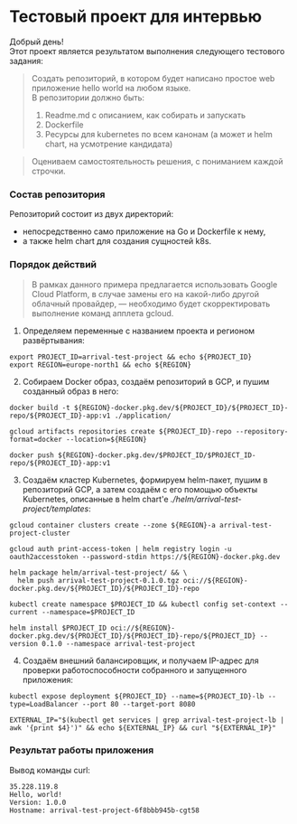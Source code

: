 # Тестовый проект для интервью

Добрый день! \
Этот проект является результатом выполнения следующего тестового задания:

>Создать репозиторий, в котором будет написано простое web приложение hello world на любом языке. \
>В репозитории должно быть:
>1. Readme.md с описанием, как собирать и запускать
>1. Dockerfile
>1. Ресурсы для kubernetes по всем канонам (а может и helm chart, на усмотрение кандидата)

>Оцениваем самостоятельность решения, с пониманием каждой строчки.

### Состав репозитория

Репозиторий состоит из двух директорий:
* непосредственно само приложение на Go и Dockerfile к нему,
* а также helm chart для создания сущностей k8s.

### Порядок действий

> В рамках данного примера предлагается использовать Google Cloud Platform, в случае замены его на какой-либо другой облачный провайдер, — необходимо будет скорректировать выполнение команд апплета gcloud.

1. Определяем переменные с названием проекта и регионом развёртывания:
```
export PROJECT_ID=arrival-test-project && echo ${PROJECT_ID}
export REGION=europe-north1 && echo ${REGION}
```

2. Собираем Docker образ, создаём репозиторий в GCP, и пушим созданный образ в него:
```
docker build -t ${REGION}-docker.pkg.dev/${PROJECT_ID}/${PROJECT_ID}-repo/${PROJECT_ID}-app:v1 ./application/

gcloud artifacts repositories create ${PROJECT_ID}-repo --repository-format=docker --location=${REGION}

docker push ${REGION}-docker.pkg.dev/$PROJECT_ID/$PROJECT_ID-repo/${PROJECT_ID}-app:v1
```

3. Создаём кластер Kubernetes, формируем helm-пакет, пушим в репозиторий GCP, а затем создаём с его помощью объекты Kubernetes, описанные в helm chart'e _./helm/arrival-test-project/templates_:
```
gcloud container clusters create --zone ${REGION}-a arrival-test-project-cluster

gcloud auth print-access-token | helm registry login -u oauth2accesstoken --password-stdin https://${REGION}-docker.pkg.dev

helm package helm/arrival-test-project/ && \
  helm push arrival-test-project-0.1.0.tgz oci://${REGION}-docker.pkg.dev/${PROJECT_ID}/${PROJECT_ID}-repo

kubectl create namespace $PROJECT_ID && kubectl config set-context --current --namespace=$PROJECT_ID

helm install $PROJECT_ID oci://${REGION}-docker.pkg.dev/${PROJECT_ID}/${PROJECT_ID}-repo/${PROJECT_ID} --version 0.1.0 --namespace arrival-test-project
```

4. Создаём внешний балансировщик, и получаем IP-адрес для проверки работоспособности собранного и запущенного приложения:
```
kubectl expose deployment ${PROJECT_ID} --name=${PROJECT_ID}-lb --type=LoadBalancer --port 80 --target-port 8080

EXTERNAL_IP="$(kubectl get services | grep arrival-test-project-lb | awk '{print $4}')" && echo ${EXTERNAL_IP} && curl "${EXTERNAL_IP}"
```

### Результат работы приложения

Вывод команды curl:

```
35.228.119.8
Hello, world!
Version: 1.0.0
Hostname: arrival-test-project-6f8bbb945b-cgt58
```
